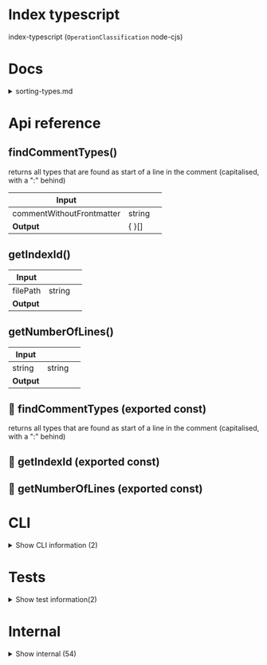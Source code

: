 # Index typescript

index-typescript (`OperationClassification` node-cjs)



# Docs

<details><summary>sorting-types.md</summary>
    
  In order to sort the indexed types well, you need to know that:

1. Interfaces first index all extended types and interfaces, then the interface itself. The last extended type/inteface comes first, then the previous one, etc.

2. If you define an intersection type (e.g. `type X = A & { someObject: string } & B;`), the last intersected item comes first, the first item comes last in the order. This gives you more flexibility because in an interface the extended things always come b efore, but with a type they can also come in the middle. If you do this for a model, be sure to add the `dbStorageMethod` in frontmatter manually

## Example:

Let's say you want to define a special type of user, which is a user but has an additional mapped object type, which you want behind in the order. But you want the main properties of the slug at the beginning...

You can then choose to do it somewhat like this:

```ts
export type SpecialUser = MappedObjectType & {
  username: string;
  password: string;
} & SlugModelType;
```

This way the `SlugModelType` properties come first in the indexation, then the username and password, and then the `MappedObjectType`.

**Conclusion**: If you're making a type that extends multiple things, but the order should be more custom, use a `type` instead of an `interface`.

  </details>

# Api reference

## findCommentTypes()

returns all types that are found as start of a line in the comment (capitalised, with a ":" behind)


| Input      |    |    |
| ---------- | -- | -- |
| commentWithoutFrontmatter | string |  |
| **Output** | {  }[]   |    |



## getIndexId()

| Input      |    |    |
| ---------- | -- | -- |
| filePath | string |  |,| name | string |  |
| **Output** |    |    |



## getNumberOfLines()

| Input      |    |    |
| ---------- | -- | -- |
| string | string |  |
| **Output** |    |    |



## 📄 findCommentTypes (exported const)

returns all types that are found as start of a line in the comment (capitalised, with a ":" behind)


## 📄 getIndexId (exported const)

## 📄 getNumberOfLines (exported const)

# CLI

<details><summary>Show CLI information (2)</summary>
    
  # cli()




| Input      |    |    |
| ---------- | -- | -- |
| - | | |
| **Output** |    |    |



## 📄 cli (unexported const)

  </details>

# Tests

<details><summary>Show test information(2)</summary>
    
  # test()




| Input      |    |    |
| ---------- | -- | -- |
| - | | |
| **Output** |    |    |



## 📄 test (unexported const)

  </details>

# Internal

<details><summary>Show internal (54)</summary>
    
  # findAndUpsertTsInterfaces()




| Input      |    |    |
| ---------- | -- | -- |
| - | | |
| **Output** |    |    |



## generateSchema()

If existing schema is not stale, just require it.
Otherwise, generate it for a file

NB: The `createGenerator` function finds also imported TsInterfaces, which leads to duplicate TsInterfaces. With pushing the interfaces to the slug filename, this is no problem though, there should not be any duplication!


| Input      |    |    |
| ---------- | -- | -- |
| filePath | string |  |,| morphInterfaceInfo | `MorphInterfaceInfo`[] |  |,| namedAbsoluteImportNames | string[] |  |
| **Output** |    |    |



## getAllComments()

gets all leading comments and trailing comments raw text, put together, separated with newlines


| Input      |    |    |
| ---------- | -- | -- |
| - | | |
| **Output** | {  }[]   |    |



## getDbStorageMethod()

Gets db storage method for indexation

1) Frontmatter overrules everything
2) Special extensions are looked at


| Input      |    |    |
| ---------- | -- | -- |
| config | { typeName: string, <br />frontmatter: `Frontmatter`, <br />extensions?: string[], <br /> } |  |
| **Output** |    |    |



## getFrontmatterDbStorageMethod()

if isDbModel is specifically set to false, this will return null (which means this should overwrite other things)


| Input      |    |    |
| ---------- | -- | -- |
| parameters | {  } |  |
| **Output** |    |    |



## getFrontmatterFunctionParameters()

| Input      |    |    |
| ---------- | -- | -- |
| - | | |
| **Output** | { runEveryPeriod: {  }, <br />isApiExposed: boolean, <br /> }   |    |



## getMaxIndentationDepth()

gets the maximum indentation depth of any piece of code

does this simply by splitting up the piece of code into lines and checking the indentation of every line, finding the highest one.

assumes an indentation contains 2 spaces.


| Input      |    |    |
| ---------- | -- | -- |
| functionText | string |  |
| **Output** |    |    |



## getMinMaxValidation()

| Input      |    |    |
| ---------- | -- | -- |
| - | | |
| **Output** | {  }   |    |



## getParamSchema()

| Input      |    |    |
| ---------- | -- | -- |
| - | | |
| **Output** |    |    |



## getParametersFromInterfaces()

| Input      |    |    |
| ---------- | -- | -- |
| functionName | string |  |,| interfaces | `Creation<TsInterface>`[] |  |
| **Output** | {  }[]   |    |



## getPossibleRefs()

| Input      |    |    |
| ---------- | -- | -- |
| interfaces | `Creation<TsInterface>`[] |  |
| **Output** | { name: string, <br />schema: {  }, <br /> }[]   |    |



## getSizeSummary()

takes a string and simply returns the amount of characters, the amount of lines and the amount of bytes

TODO: this is not the right place for this function


| Input      |    |    |
| ---------- | -- | -- |
| string | string |  |
| **Output** | { numberOfFiles?: number, <br />characters: number, <br />lines: number, <br />bytes: number, <br />linesPerFile: number, <br />charactersPerLine: number, <br />bytesPerCharacter: number, <br /> }   |    |



## getSpecialExtensionDbStorageMethod()

returns undefined if there is not a special extension. if there is, it returns the dbStorageMethod


| Input      |    |    |
| ---------- | -- | -- |
| extensions (optional) | string[] |  |
| **Output** |    |    |



## getTsStatements()

Gets functions and variables from a tsmorph sourcefile


| Input      |    |    |
| ---------- | -- | -- |
| - | | |
| **Output** |    |    |



## getTypeInfo()

takes a ts morph type and returns all info about it

if available, a schema should be provided about the type because it's hard to infer it (probably buggy)


| Input      |    |    |
| ---------- | -- | -- |
| - | | |
| **Output** | { typeDefinition?: {  }, <br />simplifiedSchema?: {  }, <br />isObject: boolean, <br />isArray: boolean, <br />isPrimitive: boolean, <br />isEnum: boolean, <br />isEnumLiteral: boolean, <br />typeCoverage: number, <br />rawType: string, <br /> }   |    |



## getValidatedOperationPathParse()

| Input      |    |    |
| ---------- | -- | -- |
| filePath | string |  |
| **Output** |    |    |



## hasDefinition()

| Input      |    |    |
| ---------- | -- | -- |
| maybeInterface | `MaybeInteface` |  |
| **Output** | {  }   |    |



## indexTypescriptFile()

| Input      |    |    |
| ---------- | -- | -- |
| project | `Project` |  |,| file | `CompleteOperationPathParse` |  |,| projectRoot | string |  |
| **Output** |    |    |



## indexTypescript()

Creates a typescript file index in 3 steps
1) Introspects the file
2) Calculates all needed information about it
3) Saves the result to /db/******.json in the operation root

NB: Build errors are done separately as this is done operation-wide, everything else is done for each file

NB: I don't think this is super efficient, because the project is taken to just index a single file. It's probably better to pass the project and the sourcefile in here, right?

TODO: if a typescript file starst with a comment before any statements (but possibly after the `#!/usr/bin/env xyz` statement), this should be indexed as the main file comment... This can be shown when opening the file in the admin... It should also check if there is an associated md file for that in src, so that can also be added in the index.


| Input      |    |    |
| ---------- | -- | -- |
| {
  filePaths,
  manualProjectRoot,
} | { filePaths: string[], <br />manualProjectRoot: string, <br /> } |  |
| **Output** |    |    |



## isPrimitive()

export const getDefinitions = () => definitions;

export const getClass = (name) => allClasses[name];


| Input      |    |    |
| ---------- | -- | -- |
| - | | |
| **Output** | {  }   |    |



## makeTsComment()

this is actually a fundamental part of the OS. How should comments be structured?

I think, in general, that we should make it look as much as possible at markdown, because it should always be able to have markdown anyway.


| Input      |    |    |
| ---------- | -- | -- |
| config | { operationRelativeTypescriptFilePath: string, <br />commentRange: `CommentRange`, <br />statementName?: string, <br />rawStatement: string, <br />fileContent: string, <br /> } |  |
| **Output** |    |    |



## removeTypescriptIndex()

| Input      |    |    |
| ---------- | -- | -- |
| - | | |
| **Output** |    |    |



## schemaToTsInterface()

make a tsInterface from a schema generated from the file


| Input      |    |    |
| ---------- | -- | -- |
| filePath | string |  |,| typeName | string |  |,| schema | `Schema` |  |,| morphInterfaceInfo (optional) | `MorphInterfaceInfo` |  |
| **Output** |    |    |



## setTypescriptIndex()

| Input      |    |    |
| ---------- | -- | -- |
| - | | |
| **Output** |    |    |



## tryCreateSchema()

Try because sometimes generateSchema fails


| Input      |    |    |
| ---------- | -- | -- |
| config | `Config` |  |
| **Output** | { schema?: {  }, <br />error?: string, <br /> }   |    |



## typeToSchema()

calculates the schema of a type

this is great for types inside of parameters of variables that are not declared separately, however, it's probably not as good as vega's json schema generator... therefore, it would be great to always prefer vega's way above this.

NB: this method throws sometimes if it can't find some stuff, so make sure to try/catch it.

TODO: Test and improve this one


| Input      |    |    |
| ---------- | -- | -- |
| - | | |
| **Output** |    |    |



## 🔹 CompleteOperationPathParse

Properties: 

 | Name | Type | Description |
|---|---|---|
| filePath  | string |  |
| relativeOperationBasePathFromProjectRoot  | string |  |
| operationRelativeTypescriptFilePath  | string |  |
| srcFileId  | string |  |
| operationName (optional) | string |  |
| operationFolderName  | string |  |
| relativePathFromProjectRoot  | string |  |



## 🔹 MorphInterfaceInfo

Properties: 

 | Name | Type | Description |
|---|---|---|
| raw  | string |  |
| name  | string |  |
| description (optional) | string |  |
| extensions  | array |  |
| isExported  | boolean |  |
| hasGeneric  | boolean |  |



## 📄 findAndUpsertTsInterfaces (exported const)

## 📄 generateSchema (exported const)

If existing schema is not stale, just require it.
Otherwise, generate it for a file

NB: The `createGenerator` function finds also imported TsInterfaces, which leads to duplicate TsInterfaces. With pushing the interfaces to the slug filename, this is no problem though, there should not be any duplication!


## 📄 getAllComments (exported const)

gets all leading comments and trailing comments raw text, put together, separated with newlines


## 📄 getDbStorageMethod (exported const)

Gets db storage method for indexation

1) Frontmatter overrules everything
2) Special extensions are looked at


## 📄 getFrontmatterDbStorageMethod (exported const)

if isDbModel is specifically set to false, this will return null (which means this should overwrite other things)


## 📄 getFrontmatterFunctionParameters (exported const)

## 📄 getMaxIndentationDepth (exported const)

gets the maximum indentation depth of any piece of code

does this simply by splitting up the piece of code into lines and checking the indentation of every line, finding the highest one.

assumes an indentation contains 2 spaces.


## 📄 getMinMaxValidation (exported const)

## 📄 getParamSchema (exported const)

## 📄 getParametersFromInterfaces (exported const)

## 📄 getPossibleRefs (exported const)

## 📄 getSizeSummary (exported const)

takes a string and simply returns the amount of characters, the amount of lines and the amount of bytes

TODO: this is not the right place for this function


## 📄 getSpecialExtensionDbStorageMethod (exported const)

returns undefined if there is not a special extension. if there is, it returns the dbStorageMethod


## 📄 getTsStatements (exported const)

Gets functions and variables from a tsmorph sourcefile


## 📄 getTypeInfo (exported const)

takes a ts morph type and returns all info about it

if available, a schema should be provided about the type because it's hard to infer it (probably buggy)


## 📄 getValidatedOperationPathParse (exported const)

## 📄 indexTypescriptFile (exported const)

## 📄 indexTypescript (exported const)

Creates a typescript file index in 3 steps
1) Introspects the file
2) Calculates all needed information about it
3) Saves the result to /db/******.json in the operation root

NB: Build errors are done separately as this is done operation-wide, everything else is done for each file

NB: I don't think this is super efficient, because the project is taken to just index a single file. It's probably better to pass the project and the sourcefile in here, right?

TODO: if a typescript file starst with a comment before any statements (but possibly after the `#!/usr/bin/env xyz` statement), this should be indexed as the main file comment... This can be shown when opening the file in the admin... It should also check if there is an associated md file for that in src, so that can also be added in the index.


## 📄 isPrimitive (exported const)

## 📄 makeTsComment (exported const)

this is actually a fundamental part of the OS. How should comments be structured?

I think, in general, that we should make it look as much as possible at markdown, because it should always be able to have markdown anyway.


## 📄 removeTypescriptIndex (exported const)

## 📄 schemaToTsInterface (exported const)

make a tsInterface from a schema generated from the file


## 📄 setTypescriptIndex (exported const)

## 📄 symbols (exported const)

## 📄 tryCreateSchema (exported const)

Try because sometimes generateSchema fails


## 📄 typeToSchema (exported const)

calculates the schema of a type

this is great for types inside of parameters of variables that are not declared separately, however, it's probably not as good as vega's json schema generator... therefore, it would be great to always prefer vega's way above this.

NB: this method throws sometimes if it can't find some stuff, so make sure to try/catch it.

TODO: Test and improve this one
  </details>

